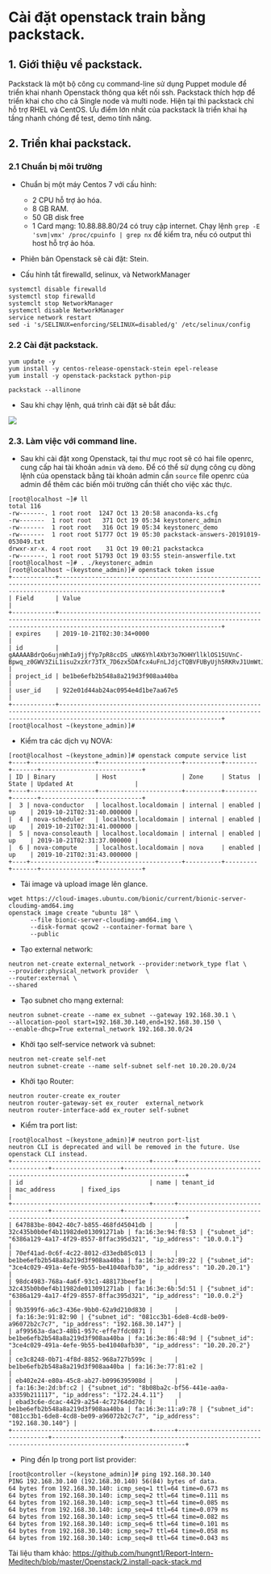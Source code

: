 # Cài đặt openstack train bằng packstack.

## 1. Giới thiệu về packstack.
Packstack là một bộ công cụ command-line sử dụng Puppet module để triển khai nhanh Openstack thông qua kết nối ssh. Packstack thích hợp để triển khai cho cho cả Single node và multi node. Hiện tại thì packstack chỉ hỗ trợ RHEL và CentOS. Ưu điểm lớn nhất của packstack là triển khai hạ tầng nhanh chóng để test, demo tính năng.

## 2. Triển khai packstack.

### 2.1 Chuẩn bị môi trường
- Chuẩn bị một máy Centos 7 với cấu hình:
    - 2 CPU hỗ trợ ảo hóa.
    - 8 GB RAM.
    - 50 GB disk free
    - 1 Card mạng: 10.88.88.80/24 có truy cập internet. Chạy lệnh `grep -E 'svm|vmx' /proc/cpuinfo | grep nx` để kiểm tra, nếu có output thì host hỗ trợ ảo hóa.
- Phiên bản Openstack sẽ cài đặt: Stein.


- Cấu hình tắt firewalld, selinux, và NetworkManager
```
systemctl disable firewalld
systemctl stop firewalld
systemclt stop NetworkManager 
systemctl disable NetworkManager
service network restart
sed -i 's/SELINUX=enforcing/SELINUX=disabled/g' /etc/selinux/config
```
 
### 2.2 Cài đặt packstack. 
```
yum update -y
yum install -y centos-release-openstack-stein epel-release
yum install -y openstack-packstack python-pip

packstack --allinone
```


- Sau khi chạy lệnh, quá trình cài đặt sẽ bắt đầu:

![](https://i.imgur.com/tZiegZ1.png)

### 2.3. Làm việc với command line.
- Sau khi cài đặt xong Openstack, tại thư mục root sẽ có hai file openrc, cung cấp hai tài khoản  `admin` và `demo`. Để có thể sử dụng công cụ dòng lệnh của openstack bằng tài khoản admin cần `source` file openrc của admin để thêm các biến môi trường cần thiết cho việc xác thực.

```
[root@localhost ~]# ll
total 116
-rw-------. 1 root root  1247 Oct 13 20:58 anaconda-ks.cfg
-rw-------  1 root root   371 Oct 19 05:34 keystonerc_admin
-rw-------  1 root root   316 Oct 19 05:34 keystonerc_demo
-rw-------  1 root root 51777 Oct 19 05:30 packstack-answers-20191019-053049.txt
drwxr-xr-x. 4 root root    31 Oct 19 00:21 packstackca
-rw-------. 1 root root 51793 Oct 19 03:55 stein-answerfile.txt
[root@localhost ~]# . ./keystonerc_admin
[root@localhost ~(keystone_admin)]# openstack token issue
+------------+-----------------------------------------------------------------------------------------------------------------------------------------------------------------------------------------+
| Field      | Value                                                                                                                                                                                   |
+------------+-----------------------------------------------------------------------------------------------------------------------------------------------------------------------------------------+
| expires    | 2019-10-21T02:30:34+0000                                                                                                                                                                |
| id         | gAAAAABdrQo6ujnWhIa9jjfYp7pR8ccDS_uNK6Yhl4XbY3o7KHHYllklOS15UVnC-Bpwq_z0GWV3ZiL1isu2xzXr73TX_7D6zx5DAfcx4uFnLJdjcTQBVFUByUjh5RKRvJ1UmWtJTk8w_sCfsUHqZaRsegQVIsA4UhZG_sLHCa1iMJlr2umx9Vc |
| project_id | be1be6efb2b548a8a219d3f908aa40ba                                                                                                                                                        |
| user_id    | 922e01d44ab24ac0954e4d1be7aa67e5                                                                                                                                                        |
+------------+-----------------------------------------------------------------------------------------------------------------------------------------------------------------------------------------+
[root@localhost ~(keystone_admin)]# 

```
- Kiểm tra các dịch vụ NOVA:
```
[root@localhost ~(keystone_admin)]# openstack compute service list
+----+------------------+-----------------------+----------+---------+-------+----------------------------+
| ID | Binary           | Host                  | Zone     | Status  | State | Updated At                 |
+----+------------------+-----------------------+----------+---------+-------+----------------------------+
|  3 | nova-conductor   | localhost.localdomain | internal | enabled | up    | 2019-10-21T02:31:40.000000 |
|  4 | nova-scheduler   | localhost.localdomain | internal | enabled | up    | 2019-10-21T02:31:41.000000 |
|  5 | nova-consoleauth | localhost.localdomain | internal | enabled | up    | 2019-10-21T02:31:37.000000 |
|  6 | nova-compute     | localhost.localdomain | nova     | enabled | up    | 2019-10-21T02:31:43.000000 |
+----+------------------+-----------------------+----------+---------+-------+----------------------------+

```
- Tải image và upload image lên glance.
```
wget https://cloud-images.ubuntu.com/bionic/current/bionic-server-cloudimg-amd64.img
openstack image create "ubuntu 18" \
	  --file bionic-server-cloudimg-amd64.img \
	  --disk-format qcow2 --container-format bare \
	  --public
```
- Tạo external network:
```
neutron net-create external_network --provider:network_type flat \
--provider:physical_network provider  \
--router:external \
--shared
```
- Tạo subnet cho mạng external:
```
neutron subnet-create --name ex_subnet --gateway 192.168.30.1 \
--allocation-pool start=192.168.30.140,end=192.168.30.150 \
--enable-dhcp=True external_network 192.168.30.0/24
```
- Khởi tạo self-service network và subnet:
```
neutron net-create self-net
neutron subnet-create --name self-subnet self-net 10.20.20.0/24
```
- Khởi tạo Router:
```
neutron router-create ex_router 
neutron router-gateway-set ex_router  external_network
neutron router-interface-add ex_router self-subnet

```
- Kiểm tra port list:
```
[root@localhost ~(keystone_admin)]# neutron port-list
neutron CLI is deprecated and will be removed in the future. Use openstack CLI instead.
+--------------------------------------+------+----------------------------------+-------------------+---------------------------------------------------------------------------------------+
| id                                   | name | tenant_id                        | mac_address       | fixed_ips                                                                             |
+--------------------------------------+------+----------------------------------+-------------------+---------------------------------------------------------------------------------------+
| 647883be-8042-40c7-b855-468fd45041db |      | 32c435b0b0ef4b11982de013091271ab | fa:16:3e:94:f8:53 | {"subnet_id": "6386a129-4a17-4f29-8557-8ffac395d321", "ip_address": "10.0.0.1"}       |
| 70ef41ad-0c6f-4c22-8012-d33edb85c013 |      | be1be6efb2b548a8a219d3f908aa40ba | fa:16:3e:b2:89:22 | {"subnet_id": "3ce4c029-491a-4efe-9b55-be41040afb30", "ip_address": "10.20.20.1"}     |
| 98dc4983-768a-4a6f-93c1-488173beef1e |      | 32c435b0b0ef4b11982de013091271ab | fa:16:3e:6b:5d:51 | {"subnet_id": "6386a129-4a17-4f29-8557-8ffac395d321", "ip_address": "10.0.0.2"}       |
| 9b3599f6-a6c3-436e-9bb0-62a9d210d830 |      |                                  | fa:16:3e:91:82:90 | {"subnet_id": "081cc3b1-6de8-4cd8-be09-a96072b2c7c7", "ip_address": "192.168.30.147"} |
| af99563a-dac3-48b1-957c-effe7fdc0871 |      | be1be6efb2b548a8a219d3f908aa40ba | fa:16:3e:86:48:9d | {"subnet_id": "3ce4c029-491a-4efe-9b55-be41040afb30", "ip_address": "10.20.20.2"}     |
| ce3c8248-0b71-4f8d-8852-968a727b599c |      | be1be6efb2b548a8a219d3f908aa40ba | fa:16:3e:77:81:e2 |                                                                                       |
| eb402e24-e80a-45c8-ab27-b0996395908d |      |                                  | fa:16:3e:2d:bf:c2 | {"subnet_id": "8b08ba2c-bf56-441e-aa0a-a3359b211117", "ip_address": "172.24.4.11"}    |
| ebad3c6e-dcac-4429-a254-4c72764dd70c |      | be1be6efb2b548a8a219d3f908aa40ba | fa:16:3e:11:a9:78 | {"subnet_id": "081cc3b1-6de8-4cd8-be09-a96072b2c7c7", "ip_address": "192.168.30.140"} |
+--------------------------------------+------+----------------------------------+-------------------+---------------------------------------------------------------------------------------+
```
- Ping đến Ip trong port list provider:
```
[root@controller ~(keystone_admin)]# ping 192.168.30.140
PING 192.168.30.140 (192.168.30.140) 56(84) bytes of data.
64 bytes from 192.168.30.140: icmp_seq=1 ttl=64 time=0.673 ms
64 bytes from 192.168.30.140: icmp_seq=2 ttl=64 time=0.111 ms
64 bytes from 192.168.30.140: icmp_seq=3 ttl=64 time=0.085 ms
64 bytes from 192.168.30.140: icmp_seq=4 ttl=64 time=0.079 ms
64 bytes from 192.168.30.140: icmp_seq=5 ttl=64 time=0.082 ms
64 bytes from 192.168.30.140: icmp_seq=6 ttl=64 time=0.101 ms
64 bytes from 192.168.30.140: icmp_seq=7 ttl=64 time=0.058 ms
64 bytes from 192.168.30.140: icmp_seq=8 ttl=64 time=0.043 ms
```

Tài liệu tham khảo:
https://github.com/hungnt1/Report-Intern-Meditech/blob/master/Openstack/2.install-pack-stack.md